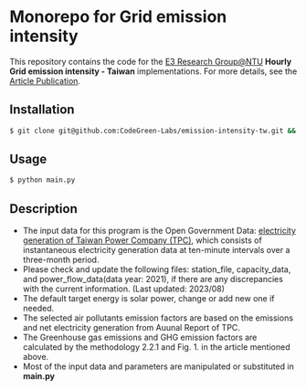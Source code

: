 # Monorepo for Grid emission intensity

This repository contains the code for the [E3 Research Group@NTU](https://www.e3group.caece.net) **Hourly Grid emission intensity - Taiwan** implementations. For more details, see the [Article Publication](https://doi.org/10.1016/j.trd.2023.103848).

## Installation

```bash
$ git clone git@github.com:CodeGreen-Labs/emission-intensity-tw.git && cd emission-intensity-tw
```

## Usage

```bash
$ python main.py
```

## Description
- The input data for this program is the Open Government Data: [electricity generation of Taiwan Power Company (TPC)](https://data.gov.tw/dataset/37331), which consists of instantaneous electricity generation data at ten-minute intervals over a three-month period.
- Please check and update the following files: station_file, capacity_data, and power_flow_data(data year: 2021), if there are any discrepancies with the current information. (Last updated: 2023/08)
- The default target energy is solar power, change or add new one if needed.
- The selected air pollutants emission factors are based on the emissions and net electricity generation from Auunal Report of TPC.
- The Greenhouse gas emissions and GHG emission factors are calculated by the methodology 2.2.1 and Fig. 1. in the article mentioned above.
- Most of the input data and parameters are manipulated or substituted in **main.py**
